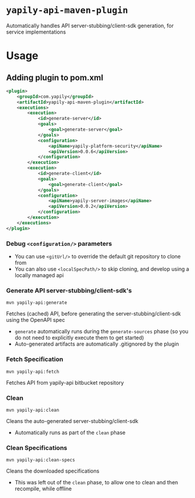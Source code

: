 # `yapily-api-maven-plugin`

Automatically handles API server-stubbing/client-sdk generation, for service implementations

# Usage

## Adding plugin to pom.xml

```xml
<plugin>
    <groupId>com.yapily</groupId>
    <artifactId>yapily-api-maven-plugin</artifactId>
    <executions>
        <execution>
            <id>generate-server</id>
            <goals>
                <goal>generate-server</goal>
            </goals>
            <configuration>
                <apiName>yapily-platform-security</apiName>
                <apiVersion>0.0.6</apiVersion>
            </configuration>
        </execution>
        <execution>
            <id>generate-client</id>
            <goals>
                <goal>generate-client</goal>
            </goals>
            <configuration>
                <apiName>yapily-server-images</apiName>
                <apiVersion>0.0.2</apiVersion>
            </configuration>
        </execution>
    </executions>
</plugin>
```

### Debug `<configuration/>` parameters

* You can use `<gitUrl/>` to override the default git repository to clone from
* You can also use `<localSpecPath/>` to skip cloning, and develop using a locally managed api

### Generate API server-stubbing/client-sdk's

```shell
mvn yapily-api:generate
```

Fetches (cached) API, before generating the server-stubbing/client-sdk using the OpenAPI spec

- `generate` automatically runs during the `generate-sources` phase (so you do not need to explicitly execute them to get started)
- Auto-generated artifacts are automatically .gitignored by the plugin

### Fetch Specification

```shell
mvn yapily-api:fetch
```

Fetches API from yapily-api bitbucket repository

### Clean

```shell
mvn yapily-api:clean
```

Cleans the auto-generated server-stubbing/client-sdk

- Automatically runs as part of the `clean` phase

### Clean Specifications

```shell
mvn yapily-api:clean-specs
```

Cleans the downloaded specifications

- This was left out of the `clean` phase, to allow one to clean and then recompile, while offline

